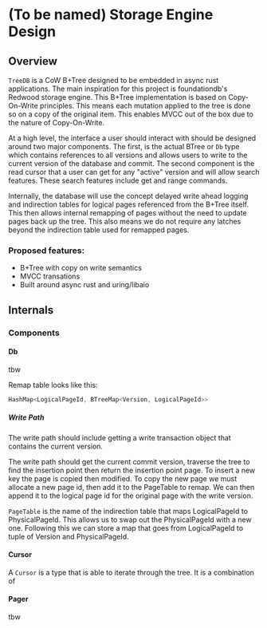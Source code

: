 # (To be named) Storage Engine Design

## Overview 

`TreeDB` is a CoW B+Tree designed to be embedded in async rust applications. The
main inspiration for this project is foundationdb's Redwood storage engine. This
B+Tree implementation is based on Copy-On-Write principles. This means each
mutation applied to the tree is done so on a copy of the original item. This
enables MVCC out of the box due to the nature of Copy-On-Write.

At a high level, the interface a user should interact with should be designed
around two major components. The first, is the actual BTree or `Db` type which
contains references to all versions and allows users to write to the current
version of the database and commit. The second component is the read cursor that
a user can get for any "active" version and will allow search features. These 
search features include get and range commands.

Internally, the database will use the concept delayed write ahead logging and
indirection tables for logical pages referenced from the B+Tree itself. This
then allows internal remapping of pages without the need to update pages back up
the tree. This also means we do not require any latches beyond the indirection
table used for remapped pages.

### Proposed features:

- B+Tree with copy on write semantics
- MVCC transations
- Built around async rust and uring/libaio

## Internals


### Components

#### Db

tbw

Remap table looks like this:

```rust
HashMap<LogicalPageId, BTreeMap<Version, LogicalPageId>>
```

##### Write Path

The write path should include getting a write transaction object that contains
the current version.

The write path should get the current commit version, traverse the tree to find
the insertion point then return the insertion point page. To insert a new key the
page is copied then modified. To copy the new page we must allocate a new page
id, then add it to the PageTable to remap. We can then append it to the logical
page id for the original page with the write version.

`PageTable` is the name of the indirection table that maps LogicalPageId to 
PhysicalPageId. This allows us to swap out the PhysicalPageId with a new one.
Following this we can store a map that goes from LogicalPageId to tuple of 
Version and PhysicalPageId.

#### Cursor

A `Cursor` is a type that is able to iterate through the tree. It is a combination
of 

#### Pager

tbw
